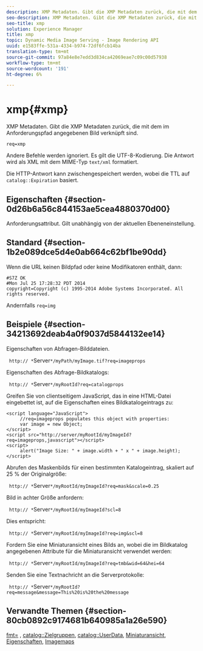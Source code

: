 ```yaml
---
description: XMP Metadaten. Gibt die XMP Metadaten zurück, die mit dem im Anforderungspfad angegebenen Bild verknüpft sind.
seo-description: XMP Metadaten. Gibt die XMP Metadaten zurück, die mit dem im Anforderungspfad angegebenen Bild verknüpft sind.
seo-title: xmp
solution: Experience Manager
title: xmp
topic: Dynamic Media Image Serving - Image Rendering API
uuid: e1583ffe-531a-4334-b974-72df6fcb14ba
translation-type: tm+mt
source-git-commit: 97a84e8e7edd3d834ca42069eae7c09c00d57938
workflow-type: tm+mt
source-wordcount: '191'
ht-degree: 6%

---
```



# xmp{#xmp}

XMP Metadaten. Gibt die XMP Metadaten zurück, die mit dem im Anforderungspfad angegebenen Bild verknüpft sind.

`req=xmp`

Andere Befehle werden ignoriert. Es gilt die UTF-8-Kodierung. Die Antwort wird als XML mit dem MIME-Typ `text/xml` formatiert.

Die HTTP-Antwort kann zwischengespeichert werden, wobei die TTL auf `catalog::Expiration` basiert.

## Eigenschaften {#section-0d26b6a56c844153ae5cea4880370d00}

Anforderungsattribut. Gilt unabhängig von der aktuellen Ebeneneinstellung.

## Standard {#section-1b2e089dce5d4e0ab664c62bf1be90dd}

Wenn die URL keinen Bildpfad oder keine Modifikatoren enthält, dann:

```
#S7Z OK 
#Mon Jul 25 17:28:32 PDT 2014 
copyright=Copyright (c) 1995-2014 Adobe Systems Incorporated. All rights reserved.
```

Andernfalls `req=img`

## Beispiele {#section-34213692deab4a0f9037d5844132ee14}

Eigenschaften von Abfragen-Bilddateien.

` http:// *`Server`*/myPath/myImage.tif?req=imageprops`

Eigenschaften des Abfrage-Bildkatalogs:

` http:// *`Server`*/myRootId?req=catalogprops`

Greifen Sie von clientseitigem JavaScript, das in eine HTML-Datei eingebettet ist, auf die Eigenschaften eines Bildkatalogeintrags zu:

```
<script language="JavaScript"> 
     //req=imageprops populates this object with properties: 
     var image = new Object; 
</script> 
<script src="http://server/myRootId/myImageId?req=imageprops,javascript"></script> 
<script> 
     alert("Image Size: " + image.width + " x " + image.height); 
</script>
```

Abrufen des Maskenbilds für einen bestimmten Katalogeintrag, skaliert auf 25 % der Originalgröße:

` http:// *`Server`*/myRootId/myImageId?req=mask&scale=0.25`

Bild in achter Größe anfordern:

` http:// *`Server`*/myRootId/myImageId?scl=8`

Dies entspricht:

` http:// *`Server`*/myRootId/myImageId?req=img&scl=8`

Fordern Sie eine Miniaturansicht eines Bilds an, wobei die im Bildkatalog angegebenen Attribute für die Miniaturansicht verwendet werden:

` http:// *`Server`*/myRootId/myImageId?req=tmb&wid=64&hei=64`

Senden Sie eine Textnachricht an die Serverprotokolle:

` http:// *`Server`*/myRootId?req=message&message=This%20is%20the%20message`

## Verwandte Themen {#section-80cb0892c9174681b640985a1a26e590}

[fmt=](../../../../../../is-api/http-ref/image-serving-api-ref/c-http-protocol-reference/c-command-reference/r-is-http-fmt.md#reference-cdf10043423b45ba9fe15157fb3ae37a) ,  [catalog::Zielgruppen](/help/aem-is-ir-api/is-api/image-catalog/image-serving-api-ref/c-image-catalog-reference/c-image-svg-data-reference/c-image-data-reference/r-targets-cat.md),  [catalog::UserData](/help/aem-is-ir-api/is-api/image-catalog/image-serving-api-ref/c-image-catalog-reference/c-image-svg-data-reference/c-image-data-reference/r-userdata-cat.md),  [Miniaturansicht](../../../../../../is-api/http-ref/image-serving-api-ref/c-http-protocol-reference/c-notes-on-server-behavior/r-thumbnail-scaling.md#reference-0f71817f721d4913b34816758d69b07f),  [Eigenschaften](../../../../../../is-api/http-ref/image-serving-api-ref/c-http-protocol-reference/c-response-data/c-properties/c-properties.md#concept-49c609fd6de942cab422ee412353c9d9),  [Imagemaps](../../../../../../is-api/http-ref/image-serving-api-ref/c-http-protocol-reference/c-syntax-and-features/r-image-maps.md#reference-ff7d1bac2a064104b0c508a81316fdab)
